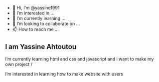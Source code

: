 - 👋 Hi, I’m @yassine1991
- 👀 I’m interested in ...
- 🌱 I’m currently learning ...
- 💞️ I’m looking to collaborate on ...
- 📫 How to reach me ...

<!---
yassin is a ✨ special ✨ repository because its `README.md` (this file) appears on your GitHub profile.
You can click the Preview link to take a look at your changes.
--->
## I am Yassine Ahtoutou 
I’m currently learning html and css and javascript and i want to make my own project /

I’m interested in learning how to make website with users
